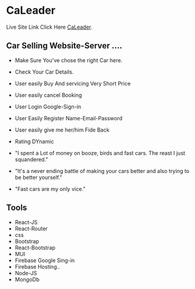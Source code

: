 # CaLeader 

Live Site Link Click Here   [CaLeader]( https://full-stack-website-36e6d.web.app).

## Car Selling Website-Server ....

* Make Sure You've chose the right Car here.
* Check Your Car Details. 
* User easily Buy And servicing   Very Short Price 
* User easily cancel Booking 
* User Login Google-Sign-in
* User Easily Register Name-Email-Password
* User easily give me her/him Fide Back
* Rating DYnamic

* "I spent a Lot of money on booze, birds and fast cars. The reast I just squandered." 
* "It's a never ending battle of making your cars better and also trying to be better yourself."
* "Fast cars are my only vice."

## Tools

* React-JS
* React-Router
* css
* Bootstrap
* React-Bootstrap
* MUI
* Firebase Google Sing-in
* Firebase Hosting..
* Node-JS
* MongoDb